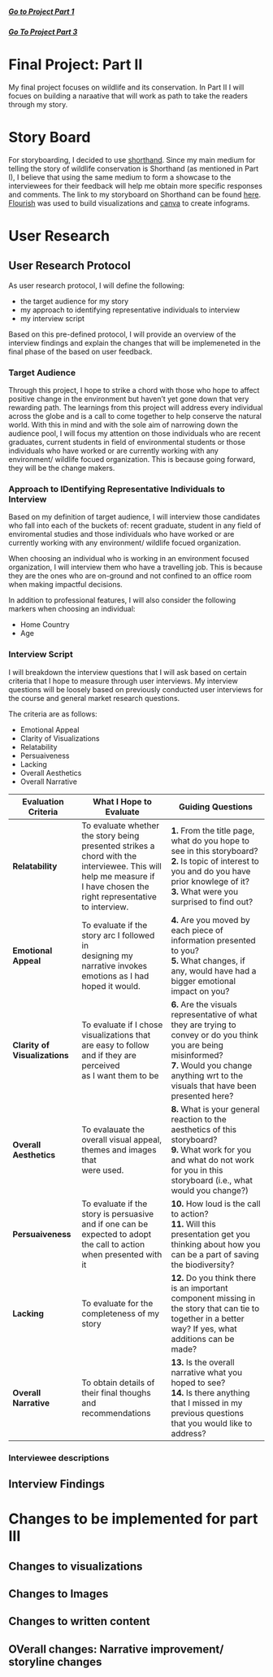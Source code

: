 ##### [Go to Project Part 1](FinalProject1.md)

##### [Go To Project Part 3](FinalProject3.md)

# Final Project: Part II
My final project focuses on wildlife and its conservation. In Part II I will focues on building a naraative that will work as path to take the readers through my story.

# Story Board
For storyboarding, I decided to use [shorthand](https://shorthand.com/). Since my main medium for telling the story of wildlife conservation is Shorthand (as mentioned in Part I), I believe that using the same medium to form a showcase to the interviewees for their feedback will help me obtain more specific responses and comments. 
The link to my storyboard on Shorthand can be found [here](https://preview.shorthand.com/wwCH78d1u4WSKyrD). [Flourish](https://flourish.studio/) was used to build visualizations and [canva](https://www.canva.com/) to create infograms.

# User Research

## User Research Protocol
As user research protocol, I will define the following:
- the target audience for my story
- my approach to identifying representative individuals to interview
- my interview script 

Based on this pre-defined protocol, I will provide an overview of the interview findings and explain the changes that will be implemeneted in the final phase of the based on user feedback. 

### Target Audience
Through this project, I hope to strike a chord with those who hope to affect positive change in the environment but haven’t yet gone down that very rewarding path. The learnings from this project will address every individual across the globe and is a call to come together to help conserve the natural world.
With this in mind and with the sole aim of narrowing down the audience pool, I will focus my attention on those individuals who are recent graduates, current students in field of environmental students or those individuals who have worked or are currently working with any environment/ wildlife focued organization. This is because going forward, they will be the change makers. 

### Approach to IDentifying Representative Individuals to Interview
Based on my definition of target audience, I will interview those candidates who fall into each of the buckets of: recent graduate, student in any field of enviromental studies and those individuals who have worked or are currently working with any environment/ wildlife focued organization. 

When choosing an individual who is working in an environment focused organization, I will interview them who have a travelling job. This is because they are the ones who are on-ground and not confined to an office room when making impactful decisions. 

In addition to professional features, I will also consider the following markers when choosing an individual:
- Home Country 
- Age

### Interview Script
I will breakdown the interview questions that I will ask based on certain criteria that I hope to measure through user interviews. My interview questions will be loosely based on previously conducted user interviews for the course and general market research questions. 

The criteria are as follows:
- Emotional Appeal
- Clarity of Visualizations 
- Relatability
- Persuaiveness
- Lacking 
- Overall Aesthetics
- Overall Narrative

| Evaluation Criteria   |  What I Hope to Evaluate | Guiding Questions |             
| ----- | ----- | ----- |
| **Relatability** | To evaluate whether the story being <br /> presented strikes a chord with the <br /> interviewee. This will help me measure if <br /> I have chosen the right representative <br /> to interview. | **1.** From the title page, what do you hope to see in this storyboard? <br /> **2.** Is topic of interest to you and do you have prior knowlege of it?<br />**3.** What were you surprised to find out? |
| **Emotional Appeal** | To evaluate if the story arc I followed in <br /> designing my narrative invokes emotions as I had hoped it would. | **4.** Are you moved by each piece of information presented to you? <br /> **5.** What changes, if any, would have had a bigger emotional impact on you? |
**Clarity of Visualizations** | To evaluate if I chose visualizations that <br /> are easy to follow and if they are perceived <br /> as I want them to be | **6.** Are the visuals representative of what they are trying to convey or do you think you are being misinformed? <br /> **7.** Would you change anything wrt to the visuals that have been presented here? |
**Overall Aesthetics** | To evalauate the overall visual appeal, <br /> themes and images that <br /> were used. | **8.** What is your general reaction to the aesthetics of this storyboard? <br /> **9.** What work for you and what do not work for you in this storyboard (i.e., what would you change?) | 
**Persuaiveness** | To evaluate if the story is persuasive <br /> and if one can be expected to adopt <br /> the call to action when presented with it | **10.** How loud is the call to action? <br /> **11.** Will this presentation get you thinking about how you can be a part of saving the biodiversity? |
**Lacking** | To evaluate for the completeness of my story | **12.** Do you think there is an important component missing in the story that can tie to together in a better way? If yes, what additions can be made? |
**Overall Narrative** | To obtain details of their final thoughs and recommendations | **13.** Is the overall narrative what you hoped to see? <br /> **14.** Is there anything that I missed in my previous questions that you would like to address? |


### Interviewee descriptions

## Interview Findings

# Changes to be implemented for part III
## Changes to visualizations
## Changes to Images
## Changes to written content
## OVerall changes: Narrative improvement/ storyline changes
